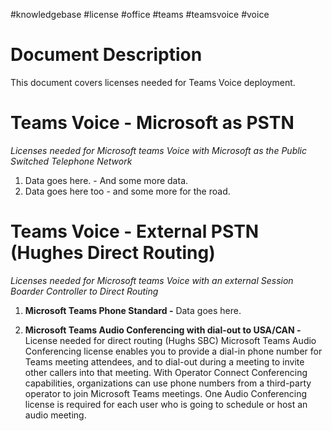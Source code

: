 #knowledgebase  #license #office #teams #teamsvoice #voice 

# Document Description
This document covers licenses needed for Teams Voice deployment. 

# Teams Voice - Microsoft as PSTN
_Licenses needed for Microsoft teams Voice with Microsoft as the Public Switched Telephone Network_

1. Data goes here. - And some more data.
2. Data goes here too - and some more for the road. 



# Teams Voice - External PSTN (Hughes Direct Routing)
_Licenses needed for Microsoft teams Voice with an external Session Boarder Controller to Direct Routing_

1. **Microsoft Teams Phone Standard -** Data goes here.

2. **Microsoft Teams Audio Conferencing with dial-out to USA/CAN -** License needed for direct routing (Hughs SBC) Microsoft Teams Audio Conferencing license enables you to provide a dial-in phone number for Teams meeting attendees, and to dial-out during a meeting to invite other callers into that meeting. With Operator Connect Conferencing capabilities, organizations can use phone numbers from a third-party operator to join Microsoft Teams meetings. One Audio Conferencing license is required for each user who is going to schedule or host an audio meeting.

